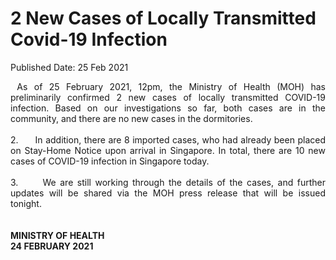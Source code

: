 <html>
    <meta http-equiv="Content-Type" content="text/html; charset=utf-8"/>
    <meta charset="utf-8"/>
    <title>2 New Cases of Locally Transmitted Covid-19 Infection</title>
    <body><h1>2 New Cases of Locally Transmitted Covid-19 Infection</h1>
    <p>Published Date: 25 Feb 2021</p> <p style="text-align: justify;">&nbsp;As of 25 February 2021, 12pm, the Ministry of Health (MOH) has preliminarily confirmed 2 new cases of locally transmitted COVID-19 infection. Based on our investigations so far, both cases are in the community, and there are no new cases in the dormitories.&nbsp;<br><br>2.&nbsp; &nbsp; &nbsp; In addition, there are 8 imported cases, who had already been placed on Stay-Home Notice upon arrival in Singapore. In total, there are 10 new cases of COVID-19 infection in Singapore today.<br><br>3.&nbsp; &nbsp; &nbsp; We are still working through the details of the cases, and further updates will be shared via the MOH press release that will be issued tonight.&nbsp;<br><br><br><strong>MINISTRY OF HEALTH<br>24 FEBRUARY 2021</strong><br><br></p></body>
</html>